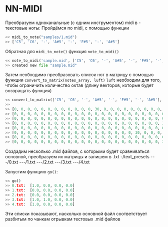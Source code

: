 # NN-MIDI

Преобразуем одноканальные (с одним инструментом) midi в - текстовые ноты:
Пройдёмся по midi, с помощью функции 
```python
<< midi_to_note("samples/1.mid")
>> ['C5', 'C6', '-', 'A#5', '-', 'F#5', '-', 'A#5']
```
Обратная для ```midi_to_note()``` функция ```note_to_midi()```
```python
<< note_to_midi('sample.mid', ['C5', 'C6', '-', 'A#5', '-', 'F#5', '-', 'A#5'] )
>> created new file "sample.mid"
```
Затем необходимо преобразовать список нот в матрицу с помощью функции ```convert_to_matrix(notes_array, luft)```
```luft``` необходим для того, чтобы ограничить количество октав (длину векторов, которые будет возвращать функция)

```python
<< convert_to_matrix(['C5', 'C6', '-', 'A#5', '-', 'F#5', '-', 'A#5'], 4)
>>
>> [0, 0, 0, 0, 0, 0, 0, 0, 0, 0, 0, 0, 30, 0, 0, 0, 0, 0, 0, 0, 0, 0, 0, 0]
>> [0, 0, 0, 0, 0, 0, 0, 0, 0, 0, 0, 0, 0, 0, 0, 0, 0, 0, 0, 0, 0, 0, 0, 0]
>> [0, 0, 0, 0, 0, 0, 0, 0, 0, 0, 0, 0, 0, 0, 0, 0, 0, 0, 0, 0, 0, 0, 0, 0]
>> [0, 0, 0, 0, 0, 0, 0, 0, 0, 0, 0, 0, 0, 0, 0, 0, 0, 0, 0, 0, 0, 0, 30, 0]
>> [0, 0, 0, 0, 0, 0, 0, 0, 0, 0, 0, 0, 0, 0, 0, 0, 0, 0, 0, 0, 0, 0, 0, 0]
>> [0, 0, 0, 0, 0, 0, 0, 0, 0, 0, 0, 0, 0, 0, 0, 0, 0, 0, 30, 0, 0, 0, 0, 0]
>> [0, 0, 0, 0, 0, 0, 0, 0, 0, 0, 0, 0, 0, 0, 0, 0, 0, 0, 0, 0, 0, 0, 0, 0]
>> [0, 0, 0, 0, 0, 0, 0, 0, 0, 0, 0, 0, 0, 0, 0, 0, 0, 0, 0, 0, 0, 0, 30, 0]
```

Создадим несколько .mid файлов, с которыми будет сравниваться основной, преобразуем их матрицы и запишем в .txt
-/text_presets
---/0.txt
---/1.txt
---/2.txt
---/3.txt
---/4.txt

Запустим функцию ```go()```:
```python
<< go()
>> 0.txt:  [1.0, 0.0, 0.0, 0.0]
>> 1.txt:  [0.0, 0.0, 0.0, 0.0]
>> 2.txt:  [0.0, 0.0, 0.0, 0.0]
>> 3.txt:  [1.0, 1.0, 0.0, 0.0]
>> 4.txt:  [1.0, 0.0, 0.0, 0.0]
```

Эти списки показывают, насколько основной файл соответствует разбитым по чанкам отрывкам тестовых .mid файлов
